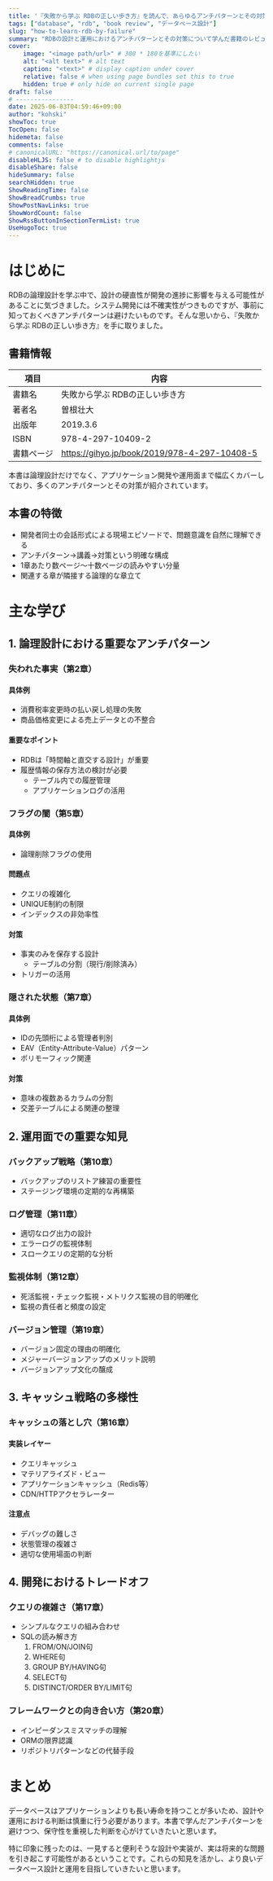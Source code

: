 ```yaml
---
title: '『失敗から学ぶ RDBの正しい歩き方』を読んで、あらゆるアンチパターンとその対策を学んだ'
tags: ["database", "rdb", "book review", "データベース設計"]
slug: "how-to-learn-rdb-by-failure"
summary: "RDBの設計と運用におけるアンチパターンとその対策について学んだ書籍のレビューです。論理設計から運用、キャッシュ戦略まで、実践的な知見が得られる一冊でした。"
cover:
    image: "<image path/url>" # 300 * 180を基準にしたい
    alt: "<alt text>" # alt text
    caption: "<text>" # display caption under cover
    relative: false # when using page bundles set this to true
    hidden: true # only hide on current single page
draft: false
# ----------------
date: 2025-06-03T04:59:46+09:00
author: "kohski"
showToc: true
TocOpen: false
hidemeta: false
comments: false
# canonicalURL: "https://canonical.url/to/page"
disableHLJS: false # to disable highlightjs
disableShare: false
hideSummary: false
searchHidden: true
ShowReadingTime: false
ShowBreadCrumbs: true
ShowPostNavLinks: true
ShowWordCount: false
ShowRssButtonInSectionTermList: true
UseHugoToc: true
---
```


# はじめに

RDBの論理設計を学ぶ中で、設計の硬直性が開発の進捗に影響を与える可能性があることに気づきました。システム開発には不確実性がつきものですが、事前に知っておくべきアンチパターンは避けたいものです。そんな思いから、『失敗から学ぶ RDBの正しい歩き方』を手に取りました。

## 書籍情報

| 項目 | 内容 |
| --- | --- |
| 書籍名 | 失敗から学ぶ RDBの正しい歩き方 |
| 著者名 | 曽根壮大 |
| 出版年 | 2019.3.6 |
| ISBN | 978-4-297-10409-2 |
| 書籍ページ | https://gihyo.jp/book/2019/978-4-297-10408-5 |

本書は論理設計だけでなく、アプリケーション開発や運用面まで幅広くカバーしており、多くのアンチパターンとその対策が紹介されています。

## 本書の特徴

- 開発者同士の会話形式による現場エピソードで、問題意識を自然に理解できる
- アンチパターン→講義→対策という明確な構成
- 1章あたり数ページ〜十数ページの読みやすい分量
- 関連する章が隣接する論理的な章立て

# 主な学び

## 1. 論理設計における重要なアンチパターン

### 失われた事実（第2章）

#### 具体例
- 消費税率変更時の払い戻し処理の失敗
- 商品価格変更による売上データとの不整合

#### 重要なポイント
- RDBは「時間軸と直交する設計」が重要
- 履歴情報の保存方法の検討が必要
  - テーブル内での履歴管理
  - アプリケーションログの活用

### フラグの闇（第5章）

#### 具体例
- 論理削除フラグの使用

#### 問題点
- クエリの複雑化
- UNIQUE制約の制限
- インデックスの非効率性

#### 対策
- 事実のみを保存する設計
  - テーブルの分割（現行/削除済み）
- トリガーの活用

### 隠された状態（第7章）

#### 具体例
- IDの先頭桁による管理者判別
- EAV（Entity-Attribute-Value）パターン
- ポリモーフィック関連

#### 対策
- 意味の複数あるカラムの分割
- 交差テーブルによる関連の整理

## 2. 運用面での重要な知見

### バックアップ戦略（第10章）
- バックアップのリストア練習の重要性
- ステージング環境の定期的な再構築

### ログ管理（第11章）
- 適切なログ出力の設計
- エラーログの監視体制
- スロークエリの定期的な分析

### 監視体制（第12章）
- 死活監視・チェック監視・メトリクス監視の目的明確化
- 監視の責任者と頻度の設定

### バージョン管理（第19章）
- バージョン固定の理由の明確化
- メジャーバージョンアップのメリット説明
- バージョンアップ文化の醸成

## 3. キャッシュ戦略の多様性

### キャッシュの落とし穴（第16章）

#### 実装レイヤー
- クエリキャッシュ
- マテリアライズド・ビュー
- アプリケーションキャッシュ（Redis等）
- CDN/HTTPアクセラレーター

#### 注意点
- デバッグの難しさ
- 状態管理の複雑さ
- 適切な使用場面の判断

## 4. 開発におけるトレードオフ

### クエリの複雑さ（第17章）
- シンプルなクエリの組み合わせ
- SQLの読み解き方
  1. FROM/ON/JOIN句
  2. WHERE句
  3. GROUP BY/HAVING句
  4. SELECT句
  5. DISTINCT/ORDER BY/LIMIT句

### フレームワークとの向き合い方（第20章）
- インピーダンスミスマッチの理解
- ORMの限界認識
- リポジトリパターンなどの代替手段

# まとめ

データベースはアプリケーションよりも長い寿命を持つことが多いため、設計や運用における判断は慎重に行う必要があります。本書で学んだアンチパターンを避けつつ、保守性を重視した判断を心がけていきたいと思います。

特に印象に残ったのは、一見すると便利そうな設計や実装が、実は将来的な問題を引き起こす可能性があるということです。これらの知見を活かし、より良いデータベース設計と運用を目指していきたいと思います。